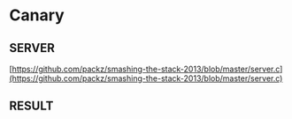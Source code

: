 # Canary

## SERVER
[https://github.com/packz/smashing-the-stack-2013/blob/master/server.c](https://github.com/packz/smashing-the-stack-2013/blob/master/server.c)

## RESULT
